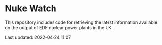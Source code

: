 # Nuke Watch

This repository includes code for retrieving the latest information available on the output of EDF nuclear power plants in the UK.

Last updated: 2022-04-24 11:07